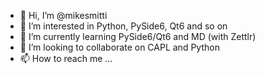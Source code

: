 - 👋 Hi, I’m @mikesmitti
- 👀 I’m interested in Python, PySide6, Qt6 and so on
- 🌱 I’m currently learning PySide6/Qt6 and MD (with Zettlr)
- 💞️ I’m looking to collaborate on CAPL and Python
- 📫 How to reach me ...

<!---
mikesmitti/mikesmitti is a ✨ special ✨ repository because its `README.md` (this file) appears on your GitHub profile.
You can click the Preview link to take a look at your changes.
--->
